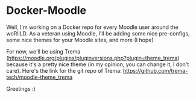 # Docker-Moodle

Well, I'm working on a Docker repo for every Moodle user around the woRllLD. 
As a veteran using Moodle, I'll be adding some nice pre-configs, some nice themes for your Moodle sites, and more (I hope)

For now, we'll be using Trema (https://moodle.org/plugins/pluginversions.php?plugin=theme_trema) because it's a pretty nice theme (in my opinion, you can change it, I don't care). Here's the link for the git repo of Trema: https://github.com/trema-tech/moodle-theme_trema

Greetings :)
